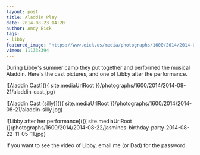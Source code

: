 ```yaml
---
layout: post
title: Aladdin Play
date: 2014-08-23 14:20
author: Andy Eick
tags: 
- libby
featured_image: "https://www.eick.us/media/photographs/1600/2014/2014-08-21/aladdin-cast.jpg"
vimeo: 111338394
---
```

During Libby's summer camp they put together and performed the musical Aladdin.  Here's the cast pictures, and one of Libby after the performance.


![Aladdin Cast]({{ site.mediaUrlRoot }}/photographs/1600/2014/2014-08-21/aladdin-cast.jpg)
		
![Aladdin Cast (silly)]({{ site.mediaUrlRoot }}/photographs/1600/2014/2014-08-21/aladdin-silly.jpg)
		
![Libby after her performance]({{ site.mediaUrlRoot }}/photographs/1600/2014/2014-08-22/jasmines-birthday-party-2014-08-22-11-05-11.jpg)
		
If you want to see the video of Libby, email me (or Dad) for the password.
